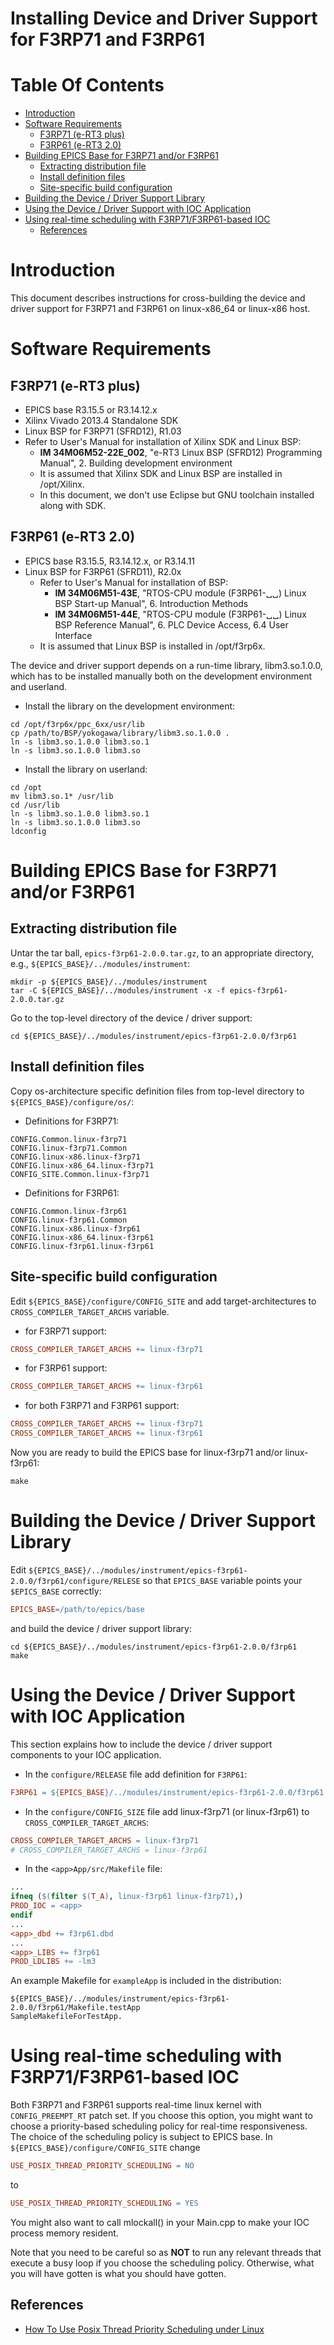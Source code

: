 <!-- -*- coding: utf-8-unix -*- -->

Installing Device and Driver Support for F3RP71 and F3RP61
==========================================================

Table Of Contents
=================
<!--ts-->
   * [Introduction](#introduction)
   * [Software Requirements](#software-requirements)
      * [F3RP71 (e-RT3 plus)](#f3rp71-e-rt3-plus)
      * [F3RP61 (e-RT3 2.0)](#f3rp61-e-rt3-20)
   * [Building EPICS Base for F3RP71 and/or F3RP61](#building-epics-base-for-f3rp71-andor-f3rp61)
      * [Extracting distribution file](#extracting-distribution-file)
      * [Install definition files](#install-definition-files)
      * [Site-specific build configuration](#site-specific-build-configuration)
   * [Building the Device / Driver Support Library](#building-the-device--driver-support-library)
   * [Using the Device / Driver Support with IOC Application](#using-the-device--driver-support-with-ioc-application)
   * [Using real-time scheduling with F3RP71/F3RP61-based IOC](#using-real-time-scheduling-with-f3rp71f3rp61-based-ioc)
      * [References](#references)

<!-- Added by: shuei, at: 2018-11-30T10:22+0900 -->

<!--te-->

# Introduction

This document describes instructions for cross-building the device and
driver support for F3RP71 and F3RP61 on linux-x86_64 or linux-x86 host.

# Software Requirements
## F3RP71 (e-RT3 plus)
- EPICS base R3.15.5 or R3.14.12.x
- Xilinx Vivado 2013.4 Standalone SDK
- Linux BSP for F3RP71 (SFRD12), R1.03
- Refer to User's Manual for installation of Xilinx SDK and Linux BSP:
  - **IM 34M06M52-22E_002**, "e-RT3 Linux BSP (SFRD12) Programming Manual", 2. Building development environment
  - It is assumed that Xilinx SDK and Linux BSP are installed in /opt/Xilinx.
  - In this document, we don't use Eclipse but GNU toolchain installed along with SDK.

## F3RP61 (e-RT3 2.0)
- EPICS base R3.15.5, R3.14.12.x, or R3.14.11
- Linux BSP for F3RP61 (SFRD11), R2.0x
  - Refer to User's Manual for installation of BSP:
    - **IM 34M06M51-43E**, "RTOS-CPU module (F3RP61-␣␣) Linux BSP Start-up Manual", 6. Introduction Methods
    - **IM 34M06M51-44E**, "RTOS-CPU module (F3RP61-␣␣) Linux BSP Reference Manual", 6. PLC Device Access, 6.4 User Interface
  - It is assumed that Linux BSP is installed in /opt/f3rp6x.

The device and driver support depends on a run-time library,
libm3.so.1.0.0, which has to be installed manually both on the
development environment and userland.

- Install the library on the development environment:
```shell
cd /opt/f3rp6x/ppc_6xx/usr/lib
cp /path/to/BSP/yokogawa/library/libm3.so.1.0.0 .
ln -s libm3.so.1.0.0 libm3.so.1
ln -s libm3.so.1.0.0 libm3.so
```

- Install the library on userland:
```shell
cd /opt
mv libm3.so.1* /usr/lib
cd /usr/lib
ln -s libm3.so.1.0.0 libm3.so.1
ln -s libm3.so.1.0.0 libm3.so
ldconfig
```

# Building EPICS Base for F3RP71 and/or F3RP61
## Extracting distribution file
Untar the tar ball, `epics-f3rp61-2.0.0.tar.gz`, to an appropriate directory, e.g., `${EPICS_BASE}/../modules/instrument`:
```shell
mkdir -p ${EPICS_BASE}/../modules/instrument
tar -C ${EPICS_BASE}/../modules/instrument -x -f epics-f3rp61-2.0.0.tar.gz
```

Go to the top-level directory of the device / driver support:
```shell
cd ${EPICS_BASE}/../modules/instrument/epics-f3rp61-2.0.0/f3rp61
```

## Install definition files
Copy os-architecture specific definition files from top-level directory to `${EPICS_BASE}/configure/os/`:
- Definitions for F3RP71:
```
CONFIG.Common.linux-f3rp71
CONFIG.linux-f3rp71.Common
CONFIG.linux-x86.linux-f3rp71
CONFIG.linux-x86_64.linux-f3rp71
CONFIG_SITE.Common.linux-f3rp71
```
- Definitions for F3RP61:
```
CONFIG.Common.linux-f3rp61
CONFIG.linux-f3rp61.Common
CONFIG.linux-x86.linux-f3rp61
CONFIG.linux-x86_64.linux-f3rp61
CONFIG.linux-f3rp61.linux-f3rp61
```

## Site-specific build configuration

Edit `${EPICS_BASE}/configure/CONFIG_SITE` and add
target-architectures to `CROSS_COMPILER_TARGET_ARCHS` variable.
- for F3RP71 support:
```makefile
CROSS_COMPILER_TARGET_ARCHS += linux-f3rp71
```

- for F3RP61 support:
```makefile
CROSS_COMPILER_TARGET_ARCHS += linux-f3rp61
```

- for both F3RP71 and F3RP61 support:
```makefile
CROSS_COMPILER_TARGET_ARCHS += linux-f3rp71
CROSS_COMPILER_TARGET_ARCHS += linux-f3rp61
```

Now you are ready to build the EPICS base for linux-f3rp71 and/or linux-f3rp61:

```shell
make
```

# Building the Device / Driver Support Library

Edit
`${EPICS_BASE}/../modules/instrument/epics-f3rp61-2.0.0/f3rp61/configure/RELESE`
so that `EPICS_BASE` variable points your `$EPICS_BASE` correctly:

```makefile
EPICS_BASE=/path/to/epics/base
```

and build the device / driver support library:

```shell
cd ${EPICS_BASE}/../modules/instrument/epics-f3rp61-2.0.0/f3rp61
make
```

# Using the Device / Driver Support with IOC Application

This section explains how to include the device / driver support components to your IOC application.
- In the `configure/RELEASE` file add definition for `F3RP61`:

```makefile
F3RP61 = ${EPICS_BASE}/../modules/instrument/epics-f3rp61-2.0.0/f3rp61
```

- In the `configure/CONFIG_SIZE` file add linux-f3rp71 (or linux-f3rp61) to `CROSS_COMPILER_TARGET_ARCHS`:

```makefile
CROSS_COMPILER_TARGET_ARCHS = linux-f3rp71
# CROSS_COMPILER_TARGET_ARCHS = linux-f3rp61
```

- In the `<app>App/src/Makefile` file:
```makefile
...
ifneq ($(filter $(T_A), linux-f3rp61 linux-f3rp71),)
PROD_IOC = <app>
endif
...
<app>_dbd += f3rp61.dbd
...
<app>_LIBS += f3rp61
PROD_LDLIBS += -lm3
```

An example Makefile for ```exampleApp``` is included in the distribution:
```
${EPICS_BASE}/../modules/instrument/epics-f3rp61-2.0.0/f3rp61/Makefile.testApp
SampleMakefileForTestApp.
```

# Using real-time scheduling with F3RP71/F3RP61-based IOC

Both F3RP71 and F3RP61 supports real-time linux kernel with
```CONFIG_PREEMPT_RT``` patch set. If you choose this option, you
might want to choose a priority-based scheduling policy for real-time
responsiveness. The choice of the scheduling policy is subject to
EPICS base. In `${EPICS_BASE}/configure/CONFIG_SITE` change

```makefile
USE_POSIX_THREAD_PRIORITY_SCHEDULING = NO
```
to
```makefile
USE_POSIX_THREAD_PRIORITY_SCHEDULING = YES
```

You might also want to call mlockall() in your <app>Main.cpp to make
your IOC process memory resident.

Note that you need to be careful so as **NOT** to run any relevant
threads that execute a busy loop if you choose the scheduling
policy. Otherwise, what you will have gotten is what you should have
gotten.

## References
- [How To Use Posix Thread Priority Scheduling under Linux](https://wiki-ext.aps.anl.gov/epics/index.php/How_To_Use_Posix_Thread_Priority_Scheduling_under_Linux)
